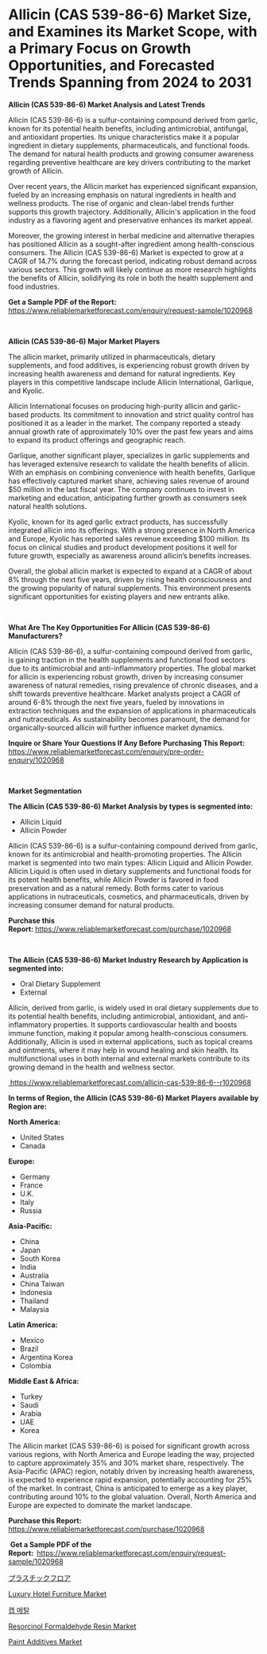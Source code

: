 <p><h1>Allicin (CAS 539-86-6) Market Size, and Examines its Market Scope, with a Primary Focus on Growth Opportunities, and Forecasted Trends Spanning from 2024 to 2031</h1></p><p><strong>Allicin (CAS 539-86-6) Market Analysis and Latest Trends</strong></p>
<p><p>Allicin (CAS 539-86-6) is a sulfur-containing compound derived from garlic, known for its potential health benefits, including antimicrobial, antifungal, and antioxidant properties. Its unique characteristics make it a popular ingredient in dietary supplements, pharmaceuticals, and functional foods. The demand for natural health products and growing consumer awareness regarding preventive healthcare are key drivers contributing to the market growth of Allicin.</p><p>Over recent years, the Allicin market has experienced significant expansion, fueled by an increasing emphasis on natural ingredients in health and wellness products. The rise of organic and clean-label trends further supports this growth trajectory. Additionally, Allicin's application in the food industry as a flavoring agent and preservative enhances its market appeal.</p><p>Moreover, the growing interest in herbal medicine and alternative therapies has positioned Allicin as a sought-after ingredient among health-conscious consumers. The Allicin (CAS 539-86-6) Market is expected to grow at a CAGR of 14.7% during the forecast period, indicating robust demand across various sectors. This growth will likely continue as more research highlights the benefits of Allicin, solidifying its role in both the health supplement and food industries.</p></p>
<p><strong>Get a Sample PDF of the Report:&nbsp;</strong> <a href="https://www.reliablemarketforecast.com/enquiry/request-sample/1020968">https://www.reliablemarketforecast.com/enquiry/request-sample/1020968</a></p>
<p>&nbsp;</p>
<p><strong>Allicin (CAS 539-86-6) Major Market Players</strong></p>
<p><p>The allicin market, primarily utilized in pharmaceuticals, dietary supplements, and food additives, is experiencing robust growth driven by increasing health awareness and demand for natural ingredients. Key players in this competitive landscape include Allicin International, Garlique, and Kyolic.</p><p>Allicin International focuses on producing high-purity allicin and garlic-based products. Its commitment to innovation and strict quality control has positioned it as a leader in the market. The company reported a steady annual growth rate of approximately 10% over the past few years and aims to expand its product offerings and geographic reach.</p><p>Garlique, another significant player, specializes in garlic supplements and has leveraged extensive research to validate the health benefits of allicin. With an emphasis on combining convenience with health benefits, Garlique has effectively captured market share, achieving sales revenue of around $50 million in the last fiscal year. The company continues to invest in marketing and education, anticipating further growth as consumers seek natural health solutions.</p><p>Kyolic, known for its aged garlic extract products, has successfully integrated allicin into its offerings. With a strong presence in North America and Europe, Kyolic has reported sales revenue exceeding $100 million. Its focus on clinical studies and product development positions it well for future growth, especially as awareness around allicin’s benefits increases.</p><p>Overall, the global allicin market is expected to expand at a CAGR of about 8% through the next five years, driven by rising health consciousness and the growing popularity of natural supplements. This environment presents significant opportunities for existing players and new entrants alike.</p></p>
<p>&nbsp;</p>
<p><strong>What Are The Key Opportunities For Allicin (CAS 539-86-6) Manufacturers?</strong></p>
<p><p>Allicin (CAS 539-86-6), a sulfur-containing compound derived from garlic, is gaining traction in the health supplements and functional food sectors due to its antimicrobial and anti-inflammatory properties. The global market for allicin is experiencing robust growth, driven by increasing consumer awareness of natural remedies, rising prevalence of chronic diseases, and a shift towards preventive healthcare. Market analysts project a CAGR of around 6-8% through the next five years, fueled by innovations in extraction techniques and the expansion of applications in pharmaceuticals and nutraceuticals. As sustainability becomes paramount, the demand for organically-sourced allicin will further influence market dynamics.</p></p>
<p><strong>Inquire or Share Your Questions If Any Before Purchasing This Report:</strong> <a href="https://www.reliablemarketforecast.com/enquiry/pre-order-enquiry/1020968">https://www.reliablemarketforecast.com/enquiry/pre-order-enquiry/1020968</a></p>
<p>&nbsp;</p>
<p><strong>Market Segmentation</strong></p>
<p><strong>The Allicin (CAS 539-86-6) Market Analysis by types is segmented into:</strong></p>
<p><ul><li>Allicin Liquid</li><li>Allicin Powder</li></ul></p>
<p><p>Allicin (CAS 539-86-6) is a sulfur-containing compound derived from garlic, known for its antimicrobial and health-promoting properties. The Allicin market is segmented into two main types: Allicin Liquid and Allicin Powder. Allicin Liquid is often used in dietary supplements and functional foods for its potent health benefits, while Allicin Powder is favored in food preservation and as a natural remedy. Both forms cater to various applications in nutraceuticals, cosmetics, and pharmaceuticals, driven by increasing consumer demand for natural products.</p></p>
<p><strong>Purchase this Report:&nbsp;</strong><a href="https://www.reliablemarketforecast.com/purchase/1020968">https://www.reliablemarketforecast.com/purchase/1020968</a></p>
<p>&nbsp;</p>
<p><strong>The Allicin (CAS 539-86-6) Market Industry Research by Application is segmented into:</strong></p>
<p><ul><li>Oral Dietary Supplement</li><li>External</li></ul></p>
<p><p>Allicin, derived from garlic, is widely used in oral dietary supplements due to its potential health benefits, including antimicrobial, antioxidant, and anti-inflammatory properties. It supports cardiovascular health and boosts immune function, making it popular among health-conscious consumers. Additionally, Allicin is used in external applications, such as topical creams and ointments, where it may help in wound healing and skin health. Its multifunctional uses in both internal and external markets contribute to its growing demand in the health and wellness sector.</p></p>
<p><a href="https://www.reliablemarketforecast.com/allicin-cas-539-86-6--r1020968">&nbsp;https://www.reliablemarketforecast.com/allicin-cas-539-86-6--r1020968</a></p>
<p><strong>In terms of Region, the Allicin (CAS 539-86-6) Market Players available by Region are:</strong></p>
<p>
    <p> <strong> North America: </strong>
        <ul>
            <li>United States</li>
            <li>Canada</li>
        </ul>
        </p> 
    <p> <strong> Europe: </strong>
        <ul>
            <li>Germany</li>
            <li>France</li>
            <li>U.K.</li>
            <li>Italy</li>
            <li>Russia</li>
        </ul>
        </p> 
    <p> <strong> Asia-Pacific: </strong>
        <ul>
            <li>China</li>
            <li>Japan</li>
            <li>South Korea</li>
            <li>India</li>
            <li>Australia</li>
            <li>China Taiwan</li>
            <li>Indonesia</li>
            <li>Thailand</li>
            <li>Malaysia</li>
        </ul>
        </p> 
    <p> <strong> Latin America: </strong>
        <ul>
            <li>Mexico</li>
            <li>Brazil</li>
            <li>Argentina Korea</li>
            <li>Colombia</li>
        </ul>
        </p> 
    <p> <strong> Middle East & Africa: </strong>
        <ul>
            <li>Turkey</li>
            <li>Saudi</li>
            <li>Arabia</li>
            <li>UAE</li>
            <li>Korea</li>
        </ul>
    </p>
    </p>
<p><p>The Allicin market (CAS 539-86-6) is poised for significant growth across various regions, with North America and Europe leading the way, projected to capture approximately 35% and 30% market share, respectively. The Asia-Pacific (APAC) region, notably driven by increasing health awareness, is expected to experience rapid expansion, potentially accounting for 25% of the market. In contrast, China is anticipated to emerge as a key player, contributing around 10% to the global valuation. Overall, North America and Europe are expected to dominate the market landscape.</p></p>
<p><strong>Purchase this Report: </strong><a href="https://www.reliablemarketforecast.com/purchase/1020968">https://www.reliablemarketforecast.com/purchase/1020968</a></p>
<p>&nbsp;<strong>Get a Sample PDF of the Report:&nbsp;&nbsp;</strong><a href="https://www.reliablemarketforecast.com/enquiry/request-sample/1020968">https://www.reliablemarketforecast.com/enquiry/request-sample/1020968</a></p>
<p><strong></strong></p>
<p><p><a href="https://medium.com/@harrisonkitto2022/plastic-floors-market-%E3%81%AF-%E3%82%B3%E3%82%B9%E3%83%88%E7%AE%A1%E7%90%86%E3%81%A8%E5%8A%B9%E7%8E%87%E5%90%91%E4%B8%8A%E3%82%92%E5%84%AA%E5%85%88%E3%81%97%E3%81%BE%E3%81%99-%E3%81%95%E3%82%89%E3%81%AB-%E5%A0%B1%E5%91%8A%E6%9B%B8%E3%81%AF%E5%B8%82%E5%A0%B4%E3%81%AE%E9%9C%80%E8%A6%81%E9%9D%A2%E3%81%A8%E4%BE%9B%E7%B5%A6%E9%9D%A2%E3%81%AE%E4%B8%A1%E6%96%B9%E3%82%92%E3%82%AB%E3%83%90%E3%83%BC%E3%81%97%E3%81%A6%E3%81%84%E3%81%BE%E3%81%99-plastic-floors-%E5%B8%82%E5%A0%B4%E3%81%AF-2024-7c498b41e982">プラスチックフロア</a></p><p><a href="https://github.com/FassouRP/Market-Research-Report-List-6/blob/main/luxury-hotel-furniture-market.md">Luxury Hotel Furniture Market</a></p><p><a href="https://medium.com/@misspennys1/%EC%8B%A0%ED%9D%A5-ca-%EA%B8%88%EC%86%8D-%EC%8B%9C%EC%9E%A5-%EA%B8%B0%ED%9A%8C-2024%EB%85%84%EB%B6%80%ED%84%B0-2031%EB%85%84%EA%B9%8C%EC%A7%80%EC%9D%98-%ED%88%AC%EC%9E%90%EC%9E%90-%EB%B0%8F-%EC%9D%B4%ED%95%B4%EA%B4%80%EA%B3%84%EC%9E%90%EB%A5%BC-%EC%9C%84%ED%95%9C-%EC%8B%9C%EC%9E%A5-%EB%B6%84%EC%84%9D-%EC%98%88%EC%B8%A1-5eb6311f1a2a">캡 메탈</a></p><p><a href="https://issuu.com/reportprime-2/docs/resorcinol-formaldehyde-resin-marke_ea8a0b6bbea299">Resorcinol Formaldehyde Resin Market</a></p><p><a href="https://www.linkedin.com/pulse/paint-additives-market-trends-detailed-study-its-segmentation-v5qef?trackingId=SH7nCKbWTquPl3wwyjAZrg%3D%3D">Paint Additives Market</a></p></p>
